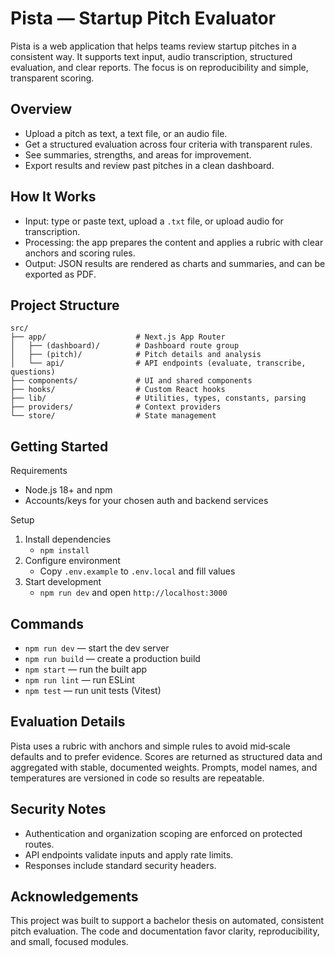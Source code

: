 # Pista — Startup Pitch Evaluator

Pista is a web application that helps teams review startup pitches in a consistent way. It supports text input, audio transcription, structured evaluation, and clear reports. The focus is on reproducibility and simple, transparent scoring.

## Overview

- Upload a pitch as text, a text file, or an audio file.
- Get a structured evaluation across four criteria with transparent rules.
- See summaries, strengths, and areas for improvement.
- Export results and review past pitches in a clean dashboard.

## How It Works

- Input: type or paste text, upload a `.txt` file, or upload audio for transcription.
- Processing: the app prepares the content and applies a rubric with clear anchors and scoring rules.
- Output: JSON results are rendered as charts and summaries, and can be exported as PDF.

## Project Structure

```
src/
├── app/                    # Next.js App Router
│   ├── (dashboard)/        # Dashboard route group
│   ├── (pitch)/            # Pitch details and analysis
│   └── api/                # API endpoints (evaluate, transcribe, questions)
├── components/             # UI and shared components
├── hooks/                  # Custom React hooks
├── lib/                    # Utilities, types, constants, parsing
├── providers/              # Context providers
└── store/                  # State management
```

## Getting Started

Requirements
- Node.js 18+ and npm
- Accounts/keys for your chosen auth and backend services

Setup
1) Install dependencies
   - `npm install`
2) Configure environment
   - Copy `.env.example` to `.env.local` and fill values
3) Start development
   - `npm run dev` and open `http://localhost:3000`

## Commands
- `npm run dev` — start the dev server
- `npm run build` — create a production build
- `npm start` — run the built app
- `npm run lint` — run ESLint
- `npm test` — run unit tests (Vitest)

## Evaluation Details

Pista uses a rubric with anchors and simple rules to avoid mid‑scale defaults and to prefer evidence. Scores are returned as structured data and aggregated with stable, documented weights. Prompts, model names, and temperatures are versioned in code so results are repeatable.

## Security Notes

- Authentication and organization scoping are enforced on protected routes.
- API endpoints validate inputs and apply rate limits.
- Responses include standard security headers.

## Acknowledgements

This project was built to support a bachelor thesis on automated, consistent pitch evaluation. The code and documentation favor clarity, reproducibility, and small, focused modules.

